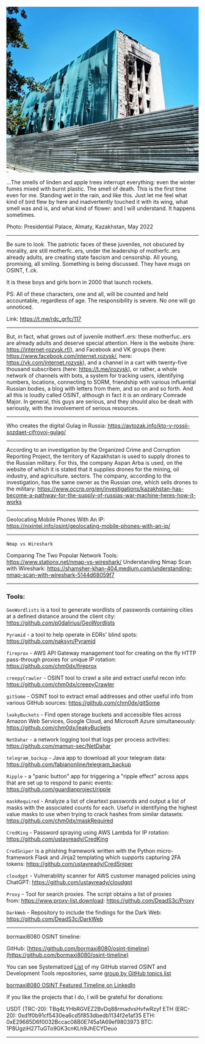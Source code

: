 ![alt text](img/09.jpg)

...The smells of linden and apple trees interrupt everything: even the winter fumes mixed with burnt plastic. The smell of death. This is the first time even for me. Standing wet in the rain, and like this. Just let me feel what kind of bird flew by here and inadvertently touched it with its wing, what smell was and is, and what kind of flower: and I will understand. It happens sometimes.

Photo: Presidential Palace, Almaty, Kazakhstan, May 2022

----

Be sure to look. The patriotic faces of these juveniles, not obscured by morality, are still motherfc..ers, under the leadership of motherfc..ers already adults, are creating state fascism and censorship. All young, promising, all smiling. Something is being discussed. They have mugs on OSINT, f..ck.

It is these boys and girls born in 2000 that launch rockets.

PS: All of these characters, one and all, will be counted and held accountable, regardless of age. 
The responsibility is severe. No one will go unnoticed.

Link: https://t.me/rdc_grfc/117

----

But, in fact, what grows out of juvenile motherf..ers: these motherfuc..ers are already adults and deserve special attention. Here is the website (here: https://internet-rozysk.rf/), and Facebook and VK groups (here: https://www.facebook.com/internet.rozysk/, here: https://vk.com/internet.rozysk), and a channel in a cart with twenty-five thousand subscribers (here: https://t.me/irozysk), or rather, a whole network of channels with bots, a system for tracking users, identifying numbers, locations, connecting to SORM, friendship with various influential Russian bodies, a blog with letters from them, and so on and so forth. And all this is loudly called OSINT, although in fact it is an ordinary Comrade Major. In general, this guys are serious, and they should also be dealt with seriously, with the involvement of serious resources.

----

Who creates the digital Gulag in Russia: https://avtozak.info/kto-v-rossii-sozdaet-cifrovoj-gulag/

----

According to an investigation by the Organized Crime and Corruption Reporting Project, the territory of Kazakhstan is used to supply drones to the Russian military. For this, the company Aspan Arba is used, on the website of which it is stated that it supplies drones for the mining, oil industry, and agriculture. sectors. The company, according to the investigation, has the same owner as the Russian one, which sells drones to the military: https://www.occrp.org/en/investigations/kazakhstan-has-become-a-pathway-for-the-supply-of-russias-war-machine-heres-how-it-works

----

Geolocating Mobile Phones With An IP: https://nixintel.info/osint/geolocating-mobile-phones-with-an-ip/

----

```Nmap vs Wireshark```

Comparing The Two Popular Network Tools: https://www.stationx.net/nmap-vs-wireshark/
Understanding Nmap Scan with Wireshark: https://shamsher-khan-404.medium.com/understanding-nmap-scan-with-wireshark-5144d68059f7

----

### Tools:

```GeoWordlists``` is a tool to generate wordlists of passwords containing cities at a defined distance around the client city: https://github.com/p0dalirius/GeoWordlists

```Pyramid``` - a tool to help operate in EDRs' blind spots: https://github.com/naksyn/Pyramid

```fireprox``` - AWS API Gateway management tool for creating on the fly HTTP pass-through proxies for unique IP rotation: https://github.com/chm0dx/fireprox

```creepyCrawler``` - OSINT tool to crawl a site and extract useful recon info: https://github.com/chm0dx/creepyCrawler

```gitSome``` - OSINT tool to extract email addresses and other useful info from various GitHub sources: https://github.com/chm0dx/gitSome

```leakyBuckets``` - Find open storage buckets and accessible files across Amazon Web Services, Google Cloud, and Microsoft Azure simultaneously: https://github.com/chm0dx/leakyBuckets

```NetDahar``` - a network logging tool that logs per process activities: https://github.com/mamun-sec/NetDahar

```telegram_backup``` - Java app to download all your telegram data: https://github.com/fabianonline/telegram_backup

```Ripple``` - a "panic button" app for triggering a "ripple effect" across apps that are set up to respond to panic events: https://github.com/guardianproject/ripple

```maskRequired``` - Analyze a list of cleartext passwords and output a list of masks with the associated counts for each. Useful in identifying the highest value masks to use when trying to crack hashes from similar datasets: https://github.com/chm0dx/maskRequired

```CredKing``` - Password spraying using AWS Lambda for IP rotation: https://github.com/ustayready/CredKing

```CredSniper``` is a phishing framework written with the Python micro-framework Flask and Jinja2 templating which supports capturing 2FA tokens: https://github.com/ustayready/CredSniper

```cloudgpt``` - Vulnerability scanner for AWS customer managed policies using ChatGPT: https://github.com/ustayready/cloudgpt

```Proxy``` - Tool for search proxies. The script obtains a list of proxies from: https://www.proxy-list.download: https://github.com/DeadS3c/Proxy

```DarkWeb``` - Repository to include the findings for the Dark Web: https://github.com/DeadS3c/DarkWeb

----

bormaxi8080 OSINT timeline:

GitHub: [https://github.com/bormaxi8080/osint-timeline](https://github.com/bormaxi8080/osint-timeline)

You can see Systematized [List](https://github.com/bormaxi8080/github-starred-repos-builder/blob/main/starred_repos.md) of my GitHub starred OSINT and Development Tools repositories, same [group by GitHub topics list](https://github.com/bormaxi8080/starred)

[bormaxi8080 OSINT Featured Timeline on LinkedIn](https://www.linkedin.com/in/osintech/details/featured/)

If you like the projects that I do, I will be grateful for donations:

USDT (TRC-20): TBq4LYHbRGVEZ2BvDq88rmadvsHvfwRzyf
ETH (ERC-20): 0xd1f0b91cf5430ea6cd5f853dbedb1134f2e1af35
ETH: 0xE29685D6f0032Bccac08B0E745a1A69ef9803973
BTC: 1P8UgziH27TuGTo9GK3cnKLh9JhECYDeuo

----
